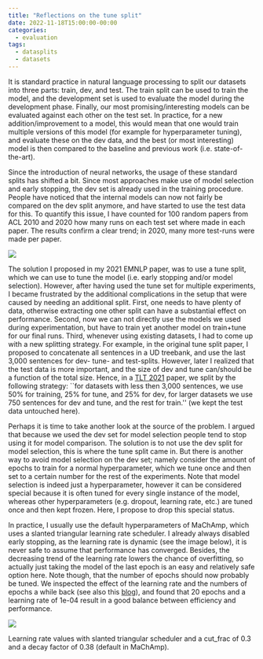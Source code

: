 ```yaml
---
title: "Reflections on the tune split"
date: 2022-11-18T15:00:00-00:00
categories:
  - evaluation
tags:
  - datasplits
  - datasets
---
```


It is standard practice in natural language processing to split our datasets into three parts: train, dev, and test. The train split can be used to train the model, and the development set is used to evaluate the model during the development phase. Finally, our most promising/interesting models can be evaluated against each other on the test set. In practice, for a new addition/improvement to a model, this would mean that one would train multiple versions of this model (for example for hyperparameter tuning), and evaluate these on the dev data, and the best (or most interesting) model is then compared to the baseline and previous work (i.e. state-of-the-art).

Since the introduction of neural networks, the usage of these standard splits has shifted a bit. Since most approaches make use of model selection and early stopping, the dev set is already used in the training procedure. People have noticed that the internal models can now not fairly be compared on the dev split anymore, and have started to use the test data for this. To quantify this issue, I have counted for 100 random papers from ACL 2010 and 2020 how many runs on each test set where made in each paper. The results confirm a clear trend; in 2020, many more test-runs were made per paper.

![](../../assets/images/boxplot.png)

The solution I proposed in my 2021 EMNLP paper, was to use a tune split, which we can use to tune the model (i.e. early stopping and/or model selection). However, after having used the tune set for multiple experiments, I became frustrated by the additional complications in the setup that were caused by needing an additional split. First, one needs to have plenty of data, otherwise extracting one other split can have a substantial effect on performance. Second, now we can not directly use the models we used during experimentation, but have to train yet another model on train+tune for our final runs. Third, whenever using existing datasets, I had to come up with a new splitting strategy. For example, in the original tune split paper, I proposed to concatenate all sentences in a UD treebank, and use the last 3,000 sentences for dev- tune- and test-splits. However, later I realized that the test data is more important, and the size of dev and tune can/should be a function of the total size. Hence, in a [TLT 2021](https://aclanthology.org/2021.tlt-1.9.pdf) paper, we split by the following strategy: ``for datasets with less then 3,000 sentences, we use 50% for training, 25% for tune, and 25% for dev, for larger datasets we use 750 sentences for dev and tune, and the rest for train.'' (we kept the test data untouched here).

Perhaps it is time to take another look at the source of the problem. I argued that because we used the dev set for model selection people tend to stop using it for model comparison. The solution is to not use the dev split for model selection, this is where the tune split came in. But there is another way to avoid model selection on the dev set; namely consider the amount of epochs to train for a normal hyperparameter, which we tune once and then set to a certain number for the rest of the experiments. Note that model selection is indeed just a hyperparameter, however it can be considered special because it is often tuned for every single instance of the model, whereas other hyperparameters (e.g. dropout, learning rate, etc.) are tuned once and then kept frozen. Here, I propose to drop this special status.

In practice, I usually use the default hyperparameters of MaChAmp, which uses a slanted triangular learning rate scheduler. I already always disabled early stopping, as the learning rate is dynamic (see the image below), it is never safe to assume that performance has converged. Besides, the decreasing trend of the learning rate lowers the chance of overfitting, so actually just taking the model of the last epoch is an easy and relatively safe option here. Note though, that the number of epochs should now probably be tuned. We inspected the effect of the learning rate and the numbers of epochs a while back (see also this [blog](https://robvanderg.github.io/evaluation/gigantamax.htm)), and found that 20 epochs and a learning rate of 1e-04 result in a good balance between efficiency and performance.

![](../../assets/images/lr.png)

Learning rate values with slanted triangular scheduler and a cut_frac of 0.3 and a decay factor of 0.38 (default in MaChAmp).

